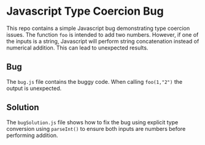 # Javascript Type Coercion Bug
This repo contains a simple Javascript bug demonstrating type coercion issues. The function `foo` is intended to add two numbers. However, if one of the inputs is a string, Javascript will perform string concatenation instead of numerical addition. This can lead to unexpected results.

## Bug
The `bug.js` file contains the buggy code. When calling `foo(1,"2")` the output is unexpected.

## Solution
The `bugSolution.js` file shows how to fix the bug using explicit type conversion using `parseInt()` to ensure both inputs are numbers before performing addition.